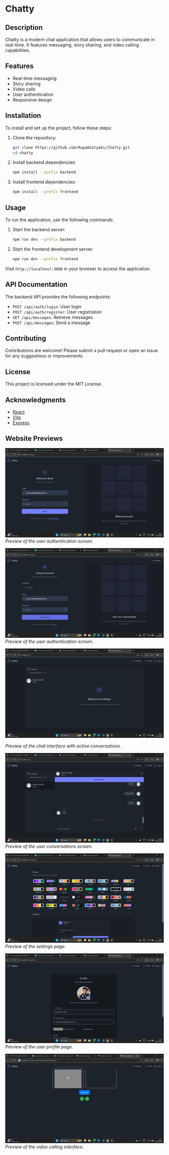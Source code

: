 # Chatty

## Description
Chatty is a modern chat application that allows users to communicate in real-time. It features messaging, story sharing, and video calling capabilities.

## Features
- Real-time messaging
- Story sharing
- Video calls
- User authentication
- Responsive design

## Installation
To install and set up the project, follow these steps:

1. Clone the repository:
   ```bash
   git clone https://github.com/RupamSatyaki/Chatty.git
   cd chatty
   ```

2. Install backend dependencies:
   ```bash
   npm install --prefix backend
   ```

3. Install frontend dependencies:
   ```bash
   npm install --prefix frontend
   ```

## Usage
To run the application, use the following commands:

1. Start the backend server:
   ```bash
   npm run dev --prefix backend
   ```

2. Start the frontend development server:
   ```bash
   npm run dev --prefix frontend
   ```

Visit `http://localhost:3000` in your browser to access the application.

## API Documentation
The backend API provides the following endpoints:
- `POST /api/auth/login`: User login
- `POST /api/auth/register`: User registration
- `GET /api/messages`: Retrieve messages
- `POST /api/messages`: Send a message

## Contributing
Contributions are welcome! Please submit a pull request or open an issue for any suggestions or improvements.

## License
This project is licensed under the MIT License.

## Acknowledgments
- [React](https://reactjs.org/)
- [Vite](https://vitejs.dev/)
- [Express](https://expressjs.com/)


## Website Previews


![Screenshot 1](frontend/public/Screenshot%202025-02-01%20105851.png)
*Preview of the user authentication screen.*


![Screenshot 2](frontend/public/Screenshot%202025-02-01%20105905.png)
*Preview of the user authentication screen.*

![Screenshot 3](frontend/public/Screenshot%202025-02-01%20105932.png)

*Preview of the chat interface with active conversations.*

![Screenshot 4](frontend/public/Screenshot%202025-02-01%20105949.png)
*Preview of the user conversations screen.*

![Screenshot 5](frontend/public/Screenshot%202025-02-01%20110005.png)
*Preview of the settings page.*

![Screenshot 6](frontend/public/Screenshot%202025-02-01%20110035.png)
*Preview of the user profile page.*

![Screenshot 7](frontend/public/Screenshot%202025-02-01%20110117.png)
*Preview of the video calling interface.*

